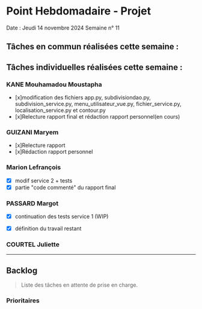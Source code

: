 # Point Hebdomadaire - Projet

Date : Jeudi 14 novembre 2024
Semaine n° 11

## Tâches en commun réalisées cette semaine :


## Tâches individuelles réalisées cette semaine :

### KANE Mouhamadou Moustapha
- [x]modification des fichiers app.py, subdivisiondao.py, subdivision_service.py, menu_utilisateur_vue.py, fichier_service.py, localisation_service.py et contour.py
- [x]Relecture rapport final et rédaction rapport personnel(en cours)

### GUIZANI Maryem
- [x]Relecture rapport
- [x]Rédaction rapport personnel

### Marion Lefrançois
- [x] modif service 2 + tests
- [x] partie "code commenté" du rapport final

### PASSARD Margot
- [x] continuation des tests service 1 (WIP)
- [x] définition du travail restant


### COURTEL Juliette


---

## Backlog

> Liste des tâches en attente de prise en charge.

### Prioritaires
